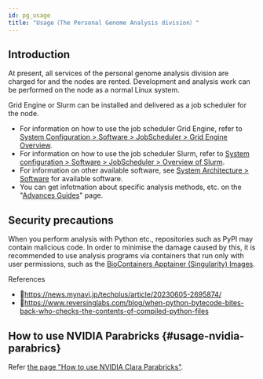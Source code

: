 ```yaml
---
id: pg_usage
title: "Usage（The Personal Genome Analysis division）"
---
```



## Introduction

At present, all services of the personal genome analysis division are charged for and the nodes are rented.
Development and analysis work can be performed on the node as a normal Linux system.

Grid Engine or Slurm can be installed and delivered as a job scheduler for the node.


- For information on how to use the job scheduler Grid Engine, refer to [System Configuration > Software > JobScheduler > Grid Engine Overview](/guides/old_docs/software/JobScheduler/grid_engine).
- For information on how to use the job scheduler Slurm, refer to [System configuration > Software > JobScheduler > Overview of Slurm](/guides/software/JobScheduler/Slurm).
- For information on other available software, see [System Architecture > Software](/guides/software) for available software.
- You can get infotmation about specific analysis methods, etc. on the "[Advances Guides](/advanced_guides/topics/advanced_guide_2020-2022)" page.


## Security precautions

When you perform analysis with Python etc., repositories such as PyPI may contain malicious code.
In order to minimise the damage caused by this, it is recommended to use analysis programs via containers that run only with user permissions, such as the [BioContainers Apptainer (Singularity) Images](/guides/software/Container/BioContainers). 

References
- &#x1f517;https://news.mynavi.jp/techplus/article/20230605-2695874/
- &#x1f517;https://www.reversinglabs.com/blog/when-python-bytecode-bites-back-who-checks-the-contents-of-compiled-python-files


## How to use NVIDIA Parabricks {#usage-nvidia-parabrics}

Refer [the page "How to use NVIDIA Clara Parabricks"](/advanced_guides/parabricks/).
